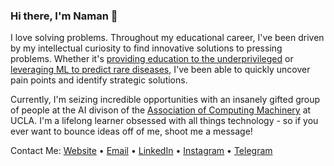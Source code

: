 ### Hi there, I'm Naman 👋

I love solving problems. Throughout my educational career, I've been driven by my intellectual curiosity to find innovative solutions to pressing problems. Whether it's [providing education to the underprivileged](http://sandhi.ga/) or [leveraging ML to predict rare diseases](https://denotia.herokuapp.com/), I've been able to quickly uncover pain points and identify strategic solutions.

Currently, I'm seizing incredible opportunities with an insanely gifted group of people at the AI divison of the [Association of Computing Machinery](https://www.uclaacm.com/) at UCLA. I'm a lifelong learner obsessed with all things technology - so if you ever want to bounce ideas off of me, shoot me a message!

Contact Me: [Website](https://namanmodani.github.io/) • [Email](modani.naman@gmail.com) • [LinkedIn](https://www.linkedin.com/in/namanmodani/) • [Instagram](https://www.instagram.com/naman_modani/) • [Telegram](https://t.me/namanmodani) 

